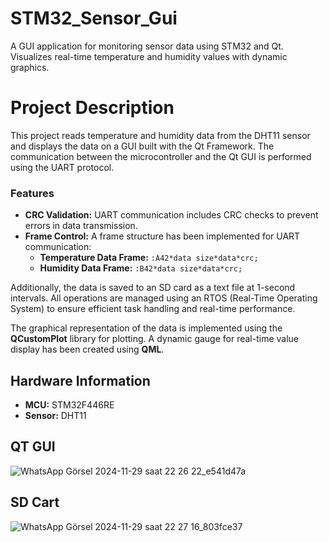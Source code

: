 # STM32_Sensor_Gui
A GUI application for monitoring sensor data using STM32 and Qt. Visualizes real-time temperature and humidity values with dynamic graphics.


# Project Description

This project reads temperature and humidity data from the DHT11 sensor and displays the data on a GUI built with the Qt Framework. The communication between the microcontroller and the Qt GUI is performed using the UART protocol.

### Features
- **CRC Validation:** UART communication includes CRC checks to prevent errors in data transmission.  
- **Frame Control:** A frame structure has been implemented for UART communication:
  - **Temperature Data Frame:** `:A42*data size*data*crc;`  
  - **Humidity Data Frame:** `:B42*data size*data*crc;`

Additionally, the data is saved to an SD card as a text file at 1-second intervals. All operations are managed using an RTOS (Real-Time Operating System) to ensure efficient task handling and real-time performance.

The graphical representation of the data is implemented using the **QCustomPlot** library for plotting. A dynamic gauge for real-time value display has been created using **QML**.

## Hardware Information

- **MCU:** STM32F446RE  
- **Sensor:** DHT11




## QT GUI
![WhatsApp Görsel 2024-11-29 saat 22 26 22_e541d47a](https://github.com/user-attachments/assets/5f616a00-7cfd-4e61-8187-83e38c021db8)

## SD Cart
![WhatsApp Görsel 2024-11-29 saat 22 27 16_803fce37](https://github.com/user-attachments/assets/2701916a-1d05-46b4-80dc-2bdfb5c53f24)
